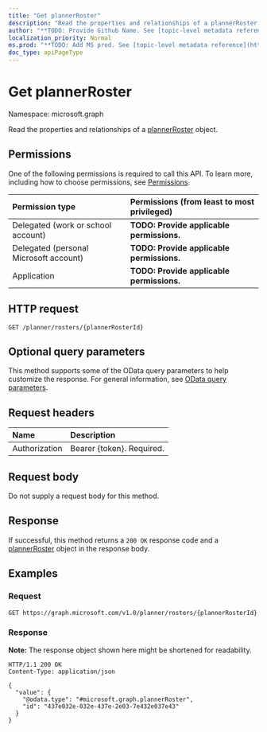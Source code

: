 ```yaml
---
title: "Get plannerRoster"
description: "Read the properties and relationships of a plannerRoster object."
author: "**TODO: Provide Github Name. See [topic-level metadata reference](https://msgo.azurewebsites.net/add/document/guidelines/metadata.html#topic-level-metadata)**"
localization_priority: Normal
ms.prod: "**TODO: Add MS prod. See [topic-level metadata reference](https://msgo.azurewebsites.net/add/document/guidelines/metadata.html#topic-level-metadata)**"
doc_type: apiPageType
---
```


# Get plannerRoster
Namespace: microsoft.graph



Read the properties and relationships of a [plannerRoster](../resources/plannerroster.md) object.

## Permissions
One of the following permissions is required to call this API. To learn more, including how to choose permissions, see [Permissions](/graph/permissions-reference).

|Permission type|Permissions (from least to most privileged)|
|:---|:---|
|Delegated (work or school account)|**TODO: Provide applicable permissions.**|
|Delegated (personal Microsoft account)|**TODO: Provide applicable permissions.**|
|Application|**TODO: Provide applicable permissions.**|

## HTTP request

<!-- {
  "blockType": "ignored"
}
-->
``` http
GET /planner/rosters/{plannerRosterId}
```

## Optional query parameters
This method supports some of the OData query parameters to help customize the response. For general information, see [OData query parameters](/graph/query-parameters).

## Request headers
|Name|Description|
|:---|:---|
|Authorization|Bearer {token}. Required.|

## Request body
Do not supply a request body for this method.

## Response

If successful, this method returns a `200 OK` response code and a [plannerRoster](../resources/plannerroster.md) object in the response body.

## Examples

### Request
<!-- {
  "blockType": "request",
  "name": "get_plannerroster"
}
-->
``` http
GET https://graph.microsoft.com/v1.0/planner/rosters/{plannerRosterId}
```


### Response
**Note:** The response object shown here might be shortened for readability.
<!-- {
  "blockType": "response",
  "truncated": true,
  "@odata.type": "microsoft.graph.plannerRoster"
}
-->
``` http
HTTP/1.1 200 OK
Content-Type: application/json

{
  "value": {
    "@odata.type": "#microsoft.graph.plannerRoster",
    "id": "437e032e-032e-437e-2e03-7e432e037e43"
  }
}
```

